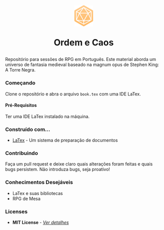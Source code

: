 <h1 align="center">
  <img width=60 height=67.21 src="assets/icon.png" />
  
  Ordem e Caos 
</h1>

Repositório para sessões de RPG em Português. Este material aborda um universo de fantasia medieval baseado na magnum opus de Stephen King: A Torre Negra.

### Começando
Clone o repositório e abra o arquivo ```book.tex``` com uma IDE LaTex.

#### Pré-Requisitos
Ter uma IDE LaTex instalado na máquina. 

### Construído com...
* [LaTex](https://www.latex-project.org/) - Um sistema de preparação de documentos

### Contribuindo
Faça um pull request e deixe claro quais alterações foram feitas e quais bugs persistem. Não introduza bugs, seja proativo!

### Conhecimentos Desejáveis
* LaTex e suas bibliotecas
* RPG de Mesa

### Licenses
* **MIT License** - [*Ver detalhes*](./LICENSE.txt)
